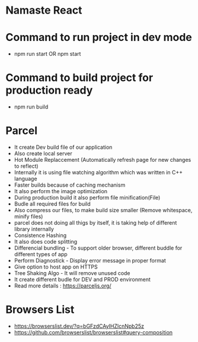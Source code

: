 # Namaste React

# Command to run project in dev mode
- npm run start  OR  npm start

# Command to build project for production ready
- npm run build

# Parcel
- It create Dev build file of our application
- Also create local server
- Hot Module Replaccement (Automatically refresh page for new changes to reflect)
- Internally it is using file watching algorithm which was written in C++ language
- Faster builds because of caching mechanism
- It also perform the image optimization
- During production build it also perform file minification(File)
- Budle all required files for build
- Also compress our files, to make build size smaller (Remove whitespace, minify files)
- parcel does not doing all thigs by itself, it is taking help of different 
  library internally
- Consistence Hashing
- It also does code splitting
- Differencial bundling - To support older browser, different buddle for different 
  types of app
- Perform Diagnostick - Display error message in proper format
- Give option to host app on HTTPS
- Tree Shaking Algo - It will remove unused code 
- It create different budle for DEV and PROD environment
- Read more details : https://parceljs.org/

# Browsers List

- https://browserslist.dev/?q=bGFzdCAyIHZlcnNpb25z
- https://github.com/browserslist/browserslist#query-composition
